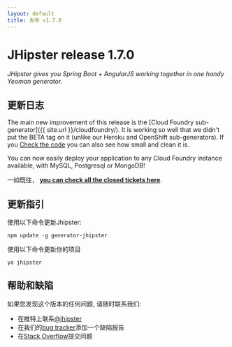 ```yaml
---
layout: default
title: 发布 v1.7.0
---
```


JHipster release 1.7.0
==================

*JHipster gives you Spring Boot + AngularJS working together in one handy Yeoman generator.*

更新日志
----------

The main new improvement of this release is the [Cloud Foundry sub-generator]({{ site.url }}/cloudfoundry/). It is working so well that we didn't put the BETA tag on it (unlike our Heroku and OpenShift sub-generators). If you [Check the code](https://github.com/jhipster/generator-jhipster/tree/master/cloudfoundry) you can also see how small and clean it is.

You can now easily deploy your application to any Cloud Foundry instance available, with MySQL, Postgresql or MongoDB!

一如既往， __[you can check all the closed tickets here](https://github.com/jhipster/generator-jhipster/issues?q=milestone%3A1.7.0+is%3Aclosed)__.

更新指引
------------

使用以下命令更新Jhipster:

```
npm update -g generator-jhipster
```

使用以下命令更新你的项目

```
yo jhipster
```

帮助和缺陷
--------------

如果您发现这个版本的任何问题, 请随时联系我们:

- 在推特上联系[@jhipster](https://twitter.com/jhipster)
- 在我们的[bug tracker](https://github.com/jhipster/generator-jhipster/issues?state=open)添加一个缺陷报告
- 在[Stack Overflow](http://stackoverflow.com/tags/jhipster/info)提交问题
